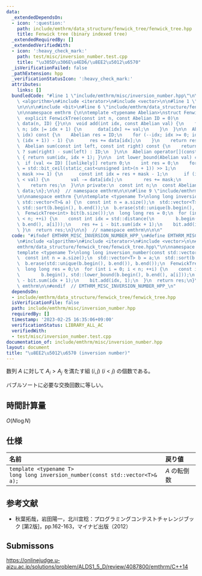 ```yaml
---
data:
  _extendedDependsOn:
  - icon: ':question:'
    path: include/emthrm/data_structure/fenwick_tree/fenwick_tree.hpp
    title: Fenwick tree (binary indexed tree)
  _extendedRequiredBy: []
  _extendedVerifiedWith:
  - icon: ':heavy_check_mark:'
    path: test/misc/inversion_number.test.cpp
    title: "\u305D\u306E\u4ED6/\u8EE2\u5012\u6570"
  _isVerificationFailed: false
  _pathExtension: hpp
  _verificationStatusIcon: ':heavy_check_mark:'
  attributes:
    links: []
  bundledCode: "#line 1 \"include/emthrm/misc/inversion_number.hpp\"\n\n\n\n#include\
    \ <algorithm>\n#include <iterator>\n#include <vector>\n\n#line 1 \"include/emthrm/data_structure/fenwick_tree/fenwick_tree.hpp\"\
    \n\n\n\n#include <bit>\n#line 6 \"include/emthrm/data_structure/fenwick_tree/fenwick_tree.hpp\"\
    \n\nnamespace emthrm {\n\ntemplate <typename Abelian>\nstruct FenwickTree {\n\
    \  explicit FenwickTree(const int n, const Abelian ID = 0)\n      : n(n), ID(ID),\
    \ data(n, ID) {}\n\n  void add(int idx, const Abelian val) {\n    for (; idx <\
    \ n; idx |= idx + 1) {\n      data[idx] += val;\n    }\n  }\n\n  Abelian sum(int\
    \ idx) const {\n    Abelian res = ID;\n    for (--idx; idx >= 0; idx = (idx &\
    \ (idx + 1)) - 1) {\n      res += data[idx];\n    }\n    return res;\n  }\n\n\
    \  Abelian sum(const int left, const int right) const {\n    return left < right\
    \ ? sum(right) - sum(left) : ID;\n  }\n\n  Abelian operator[](const int idx) const\
    \ { return sum(idx, idx + 1); }\n\n  int lower_bound(Abelian val) const {\n  \
    \  if (val <= ID) [[unlikely]] return 0;\n    int res = 0;\n    for (int mask\
    \ = std::bit_ceil(static_cast<unsigned int>(n + 1)) >> 1;\n         mask > 0;\
    \ mask >>= 1) {\n      const int idx = res + mask - 1;\n      if (idx < n && data[idx]\
    \ < val) {\n        val -= data[idx];\n        res += mask;\n      }\n    }\n\
    \    return res;\n  }\n\n private:\n  const int n;\n  const Abelian ID;\n  std::vector<Abelian>\
    \ data;\n};\n\n}  // namespace emthrm\n\n\n#line 9 \"include/emthrm/misc/inversion_number.hpp\"\
    \n\nnamespace emthrm {\n\ntemplate <typename T>\nlong long inversion_number(const\
    \ std::vector<T>& a) {\n  const int n = a.size();\n  std::vector<T> b = a;\n \
    \ std::sort(b.begin(), b.end());\n  b.erase(std::unique(b.begin(), b.end()), b.end());\n\
    \  FenwickTree<int> bit(b.size());\n  long long res = 0;\n  for (int i = 0; i\
    \ < n; ++i) {\n    const int idx = std::distance(\n        b.begin(), std::lower_bound(b.begin(),\
    \ b.end(), a[i]));\n    res += i - bit.sum(idx + 1);\n    bit.add(idx, 1);\n \
    \ }\n  return res;\n}\n\n}  // namespace emthrm\n\n\n"
  code: "#ifndef EMTHRM_MISC_INVERSION_NUMBER_HPP_\n#define EMTHRM_MISC_INVERSION_NUMBER_HPP_\n\
    \n#include <algorithm>\n#include <iterator>\n#include <vector>\n\n#include \"\
    emthrm/data_structure/fenwick_tree/fenwick_tree.hpp\"\n\nnamespace emthrm {\n\n\
    template <typename T>\nlong long inversion_number(const std::vector<T>& a) {\n\
    \  const int n = a.size();\n  std::vector<T> b = a;\n  std::sort(b.begin(), b.end());\n\
    \  b.erase(std::unique(b.begin(), b.end()), b.end());\n  FenwickTree<int> bit(b.size());\n\
    \  long long res = 0;\n  for (int i = 0; i < n; ++i) {\n    const int idx = std::distance(\n\
    \        b.begin(), std::lower_bound(b.begin(), b.end(), a[i]));\n    res += i\
    \ - bit.sum(idx + 1);\n    bit.add(idx, 1);\n  }\n  return res;\n}\n\n}  // namespace\
    \ emthrm\n\n#endif  // EMTHRM_MISC_INVERSION_NUMBER_HPP_\n"
  dependsOn:
  - include/emthrm/data_structure/fenwick_tree/fenwick_tree.hpp
  isVerificationFile: false
  path: include/emthrm/misc/inversion_number.hpp
  requiredBy: []
  timestamp: '2023-02-25 16:35:06+09:00'
  verificationStatus: LIBRARY_ALL_AC
  verifiedWith:
  - test/misc/inversion_number.test.cpp
documentation_of: include/emthrm/misc/inversion_number.hpp
layout: document
title: "\u8EE2\u5012\u6570 (inversion number)"
---
```


数列 $A$ に対して $A_i > A_j$ を満たす組 $(i, j)$ ($i < j$) の個数である。

バブルソートに必要な交換回数に等しい。


## 時間計算量

$O(N\log{N})$


## 仕様

|名前|戻り値|
|:--|:--|
|`template <typename T>`<br>`long long inversion_number(const std::vector<T>& a);`|$A$ の転倒数|


## 参考文献

- 秋葉拓哉，岩田陽一，北川宜稔：プログラミングコンテストチャレンジブック \[第2版\]，pp.162-163，マイナビ出版（2012）


## Submissons

https://onlinejudge.u-aizu.ac.jp/solutions/problem/ALDS1_5_D/review/4087800/emthrm/C++14
